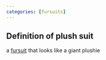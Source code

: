 ```yaml
---
categories: [fursuits]
---
```

## Definition of plush suit

a [fursuit](./fursuit) that looks like a giant plushie
